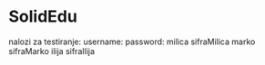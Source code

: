 # SolidEdu
nalozi za testiranje:
username:       password:
milica          sifraMilica
marko           sifraMarko
ilija           sifraIlija
